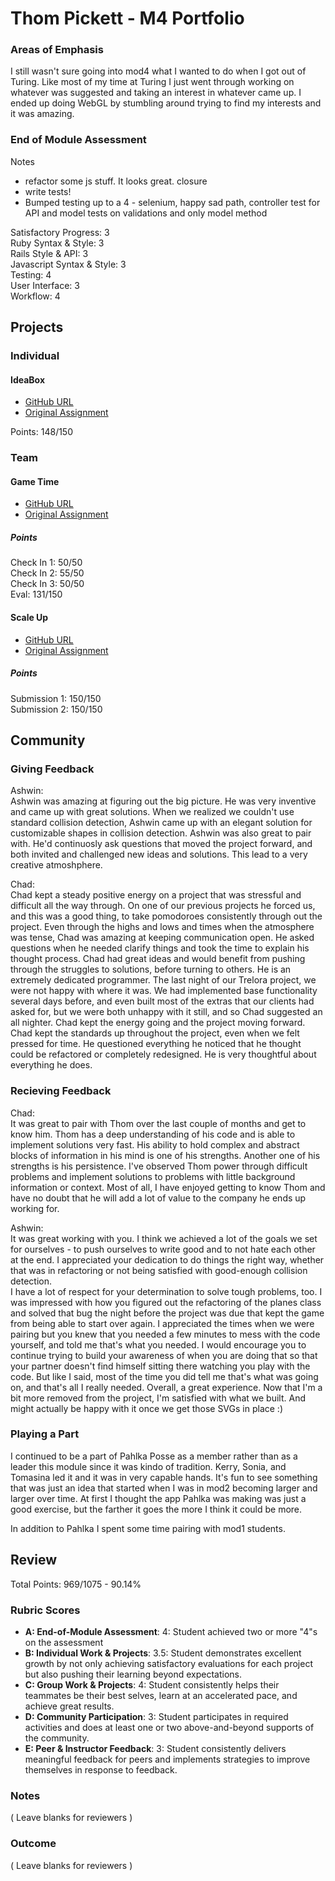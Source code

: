 # Thom Pickett - M4 Portfolio

### Areas of Emphasis

I still wasn't sure going into mod4 what I wanted to do when I got out of Turing. Like most of my time at Turing I just went through working on whatever was suggested and taking an interest in whatever came up. I ended up doing WebGL by stumbling around trying to find my interests and it was amazing. 

### End of Module Assessment 

Notes

- refactor some js stuff. It looks great. closure
- write tests! 
- Bumped testing up to a 4 - selenium, happy sad path, controller test for API and model tests on validations and only model method  

Satisfactory Progress: 3  
Ruby Syntax & Style: 3  
Rails Style & API: 3  
Javascript Syntax & Style: 3  
Testing: 4  
User Interface: 3  
Workflow: 4  


## Projects

### Individual

#### IdeaBox

* [GitHub URL](https://github.com/thompickett/idea-box)
* [Original Assignment](https://github.com/turingschool/curriculum/blob/master/source/projects/revenge_of_idea_box.markdown)

Points: 148/150

### Team

#### Game Time

* [GitHub URL](https://github.com/theonlyrao/1942)
* [Original Assignment](https://github.com/turingschool/lesson_plans/blob/master/ruby_04-apis_and_scalability/gametime_project.markdown)

##### Points   
Check In 1: 50/50   
Check In 2: 55/50   
Check In 3: 50/50   
Eval: 131/150   
  
#### Scale Up

* [GitHub URL](https://github.com/thompickett/webGl)
* [Original Assignment](https://github.com/turingschool/curriculum/blob/master/source/projects/the_scale_up.markdown)

##### Points

Submission 1: 150/150  
Submission 2: 150/150  

## Community

### Giving Feedback

Ashwin:  
Ashwin was amazing at figuring out the big picture. He was very inventive and came up with great solutions. When we realized we couldn't use standard collision detection, Ashwin came up with an elegant solution for customizable shapes in collision detection. Ashwin was also great to pair with. He'd continuosly ask questions that moved the project forward, and both invited and challenged new ideas and solutions. This lead to a very creative atmoshphere.

Chad:  
Chad kept a steady positive energy on a project that was stressful and difficult all the way through. On one of our previous projects he forced us, and this was a good thing, to take pomodoroes consistently through out the project. Even through the highs and lows and times when the atmosphere was tense, Chad was amazing at keeping communication open. He asked questions when he needed clarify things and took the time to explain his thought process. Chad had great ideas and would benefit from pushing through the struggles to solutions, before turning to others. He is an extremely dedicated programmer. The last night of our Trelora project, we were not happy with where it was. We had implemented base functionality several days before, and even built most of the extras that our clients had asked for, but we were both unhappy with it still, and so Chad suggested an all nighter. Chad kept the energy going and the project moving forward. Chad kept the standards up throughout the project, even when we felt pressed for time. He questioned everything he noticed that he thought could be refactored or completely redesigned. He is very thoughtful about everything he does.

### Recieving Feedback

Chad:  
It was great to pair with Thom over the last couple of months and get to know him. Thom has a deep understanding of his code and is able to implement solutions very fast. His ability to hold complex and abstract blocks of information in his mind is one of his strengths. Another one of his strengths is his persistence. I've observed Thom power through difficult problems and implement solutions to problems with little background information or context. Most of all, I have enjoyed getting to know Thom and have no doubt that he will add a lot of value to the company he ends up working for.

Ashwin:  
It was great working with you. I think we achieved a lot of the goals we set for ourselves - to push ourselves to write good and to not hate each other at the end. I appreciated your dedication to do things the right way, whether that was in refactoring or not being satisfied with good-enough collision detection.  
I have a lot of respect for your determination to solve tough problems, too. I was impressed with how you figured out the refactoring of the planes class and solved that bug the night before the project was due that kept the game from being able to start over again.
I appreciated the times when we were pairing but you knew that you needed a few minutes to mess with the code yourself, and told me that's what you needed. I would encourage you to continue trying to build your awareness of when you are doing that so that your partner doesn't find himself sitting there watching you play with the code. But like I said, most of the time you did tell me that's what was going on, and that's all I really needed.
Overall, a great experience. Now that I'm a bit more removed from the project, I'm satisfied with what we built. And might actually be happy with it once we get those SVGs in place :)

### Playing a Part

I continued to be a part of Pahlka Posse as a member rather than as a leader this module since it was kindo of tradition. Kerry, Sonia, and Tomasina led it and it was in very capable hands. It's fun to see something that was just an idea that started when I was in mod2 becoming larger and larger over time. At first I thought the app Pahlka was making was just a good exercise, but the farther it goes the more I think it could be more. 

In addition to Pahlka I spent some time pairing with mod1 students.

## Review

Total Points: 969/1075 - 90.14%

### Rubric Scores

* **A: End-of-Module Assessment**: 4: Student achieved two or more "4"s on the assessment
* **B: Individual Work & Projects**: 3.5: Student demonstrates excellent growth by not only achieving satisfactory evaluations for each project but also pushing their learning beyond expectations.
* **C: Group Work & Projects**: 4: Student consistently helps their teammates be their best selves, learn at an accelerated pace, and achieve great results.
* **D: Community Participation**: 3: Student participates in required activities and does at least one or two above-and-beyond supports of the community.
* **E: Peer & Instructor Feedback**: 3: Student consistently delivers meaningful feedback for peers and implements strategies to improve themselves in response to feedback.

### Notes

( Leave blanks for reviewers )

### Outcome

( Leave blanks for reviewers )
